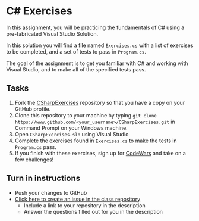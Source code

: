 # C# Exercises

In this assignment, you will be practicing the fundamentals of C# using a pre-fabricated Visual Studio Solution.

In this solution you will find a file named `Exercises.cs` with a list of exercises to be completed, and a set of tests to pass in `Program.cs`.

The goal of the assignment is to get you familiar with C# and working with Visual Studio, and to make all of the specified tests pass.

## Tasks
1. Fork the [CSharpExercises](https://www.github.com/origincodeacademy/CSharpExercises) repository so that you have a copy on your GitHub profile.
2. Clone this repository to your machine by typing `git clone https://www.github.com/<your_username>/CSharpExercises.git` in Command Prompt on your Windows machine.
3. Open `CSharpExercises.sln` using Visual Studio
4. Complete the exercises found in `Exercises.cs` to make the tests in `Program.cs` pass.
5. If you finish with these exercises, sign up for [CodeWars](http://www.codewars.com) and take on a few challenges!

## Turn in instructions
* Push your changes to GitHub 
* [Click here to create an issue in the class repository](https://www.github.com/OriginCodeAcademy/2016-SC-WinterCohort/issues/new?title=11-CSharpExercises&body=1.%20Where%20can%20I%20find%20your%20repository%3F%20(Paste%20the%20url%20of%20your%20repository%20below)%0A%0A2.%20How%20many%20of%20the%20exercises%20did%20you%20manage%20to%20complete%3F%0A%0A3.%20How%20long%20did%20it%20take%20you%20to%20complete%20the%20exercises%3F%0A%0A4.%20What%20are%20your%20thoughts%20about%20coding%20in%20Visual%20Studio%3F%0A%0A5.%20What%20other%20comments%20do%20you%20have%20about%20this%20assignment%3F)
	* Include a link to your repository in the description
	* Answer the questions filled out for you in the description
